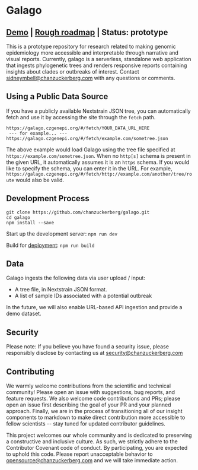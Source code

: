# Galago

## [Demo](https://galago.czgenepi.org/) | [Rough roadmap](https://github.com/orgs/chanzuckerberg/projects/14/views/7) | Status: prototype

This is a prototype repository for research related to making genomic epidemiology more accessible and interpretable through narrative and visual reports. Currently, galago is a serverless, standalone web application that ingests phylogenetic trees and renders responsive reports containing insights about clades or outbreaks of interest. Contact sidneymbell@chanzuckerberg.com with any questions or comments.

## Using a Public Data Source

If you have a publicly available Nextstrain JSON tree, you can automatically fetch and use it by accessing the site through the `fetch` path.

```
https://galago.czgenepi.org/#/fetch/YOUR_DATA_URL_HERE
 --- for example... ---
https://galago.czgenepi.org/#/fetch/example.com/sometree.json
```

The above example would load Galago using the tree file specified at `https://example.com/sometree.json`. When no `http[s]` schema is present in the given URL, it automatically assumes it is an `https` schema. If you would like to specify the schema, you can enter it in the URL. For example, `https://galago.czgenepi.org/#/fetch/http://example.com/another/tree/route` would also be valid.

## Development Process

```
git clone https://github.com/chanzuckerberg/galago.git
cd galago
npm install --save
```

Start up the development server:
`npm run dev`

Build for [deployment](https://dev.to/imomaliev/creating-vite-vue-ts-template-deploy-to-github-pages-4c88):
`npm run build`

## Data

Galago ingests the following data via user upload / input:

- A tree file, in Nextstrain JSON format.
- A list of sample IDs associated with a potential outbreak

In the future, we will also enable URL-based API ingestion and provide a demo dataset.

## Security

Please note: If you believe you have found a security issue, please responsibly disclose by contacting us at security@chanzuckerberg.com

## Contributing

We warmly welcome contributions from the scientific and technical community! Please open an issue with suggestions, bug reports, and feature requests. We also welcome code contributions and PRs; please open an issue first describing the goal of your PR and your planned approach. Finally, we are in the process of transitioning all of our insight components to markdown to make direct contribution more accessible to fellow scientists -- stay tuned for updated contributor guidelines.

This project welcomes our whole community and is dedicated to preserving a constructive and inclusive culture. As such, we strictly adhere to the Contributor Covenant code of conduct. By participating, you are expected to uphold this code. Please report unacceptable behavior to opensource@chanzuckerberg.com and we will take immediate action.
